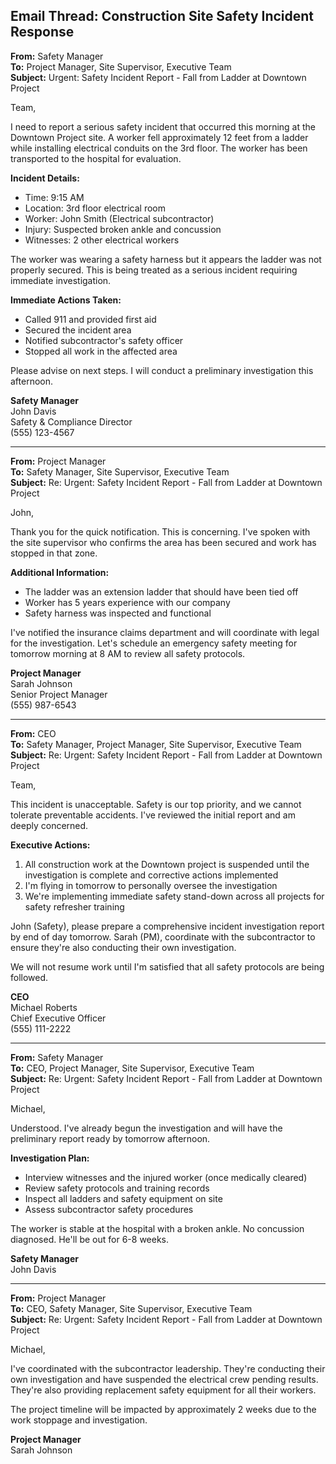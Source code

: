 ## Email Thread: Construction Site Safety Incident Response

**From:** Safety Manager  
**To:** Project Manager, Site Supervisor, Executive Team  
**Subject:** Urgent: Safety Incident Report - Fall from Ladder at Downtown Project  

Team,

I need to report a serious safety incident that occurred this morning at the Downtown Project site. A worker fell approximately 12 feet from a ladder while installing electrical conduits on the 3rd floor. The worker has been transported to the hospital for evaluation.

**Incident Details:**
- Time: 9:15 AM
- Location: 3rd floor electrical room
- Worker: John Smith (Electrical subcontractor)
- Injury: Suspected broken ankle and concussion
- Witnesses: 2 other electrical workers

The worker was wearing a safety harness but it appears the ladder was not properly secured. This is being treated as a serious incident requiring immediate investigation.

**Immediate Actions Taken:**
- Called 911 and provided first aid
- Secured the incident area
- Notified subcontractor's safety officer
- Stopped all work in the affected area

Please advise on next steps. I will conduct a preliminary investigation this afternoon.

**Safety Manager**  
John Davis  
Safety & Compliance Director  
(555) 123-4567

---

**From:** Project Manager  
**To:** Safety Manager, Site Supervisor, Executive Team  
**Subject:** Re: Urgent: Safety Incident Report - Fall from Ladder at Downtown Project  

John,

Thank you for the quick notification. This is concerning. I've spoken with the site supervisor who confirms the area has been secured and work has stopped in that zone.

**Additional Information:**
- The ladder was an extension ladder that should have been tied off
- Worker has 5 years experience with our company
- Safety harness was inspected and functional

I've notified the insurance claims department and will coordinate with legal for the investigation. Let's schedule an emergency safety meeting for tomorrow morning at 8 AM to review all safety protocols.

**Project Manager**  
Sarah Johnson  
Senior Project Manager  
(555) 987-6543

---

**From:** CEO  
**To:** Safety Manager, Project Manager, Site Supervisor, Executive Team  
**Subject:** Re: Urgent: Safety Incident Report - Fall from Ladder at Downtown Project  

Team,

This incident is unacceptable. Safety is our top priority, and we cannot tolerate preventable accidents. I've reviewed the initial report and am deeply concerned.

**Executive Actions:**
1. All construction work at the Downtown project is suspended until the investigation is complete and corrective actions implemented
2. I'm flying in tomorrow to personally oversee the investigation
3. We're implementing immediate safety stand-down across all projects for safety refresher training

John (Safety), please prepare a comprehensive incident investigation report by end of day tomorrow. Sarah (PM), coordinate with the subcontractor to ensure they're also conducting their own investigation.

We will not resume work until I'm satisfied that all safety protocols are being followed.

**CEO**  
Michael Roberts  
Chief Executive Officer  
(555) 111-2222

---

**From:** Safety Manager  
**To:** CEO, Project Manager, Site Supervisor, Executive Team  
**Subject:** Re: Urgent: Safety Incident Report - Fall from Ladder at Downtown Project  

Michael,

Understood. I've already begun the investigation and will have the preliminary report ready by tomorrow afternoon.

**Investigation Plan:**
- Interview witnesses and the injured worker (once medically cleared)
- Review safety protocols and training records
- Inspect all ladders and safety equipment on site
- Assess subcontractor safety procedures

The worker is stable at the hospital with a broken ankle. No concussion diagnosed. He'll be out for 6-8 weeks.

**Safety Manager**  
John Davis

---

**From:** Project Manager  
**To:** CEO, Safety Manager, Site Supervisor, Executive Team  
**Subject:** Re: Urgent: Safety Incident Report - Fall from Ladder at Downtown Project  

Michael,

I've coordinated with the subcontractor leadership. They're conducting their own investigation and have suspended the electrical crew pending results. They're also providing replacement safety equipment for all their workers.

The project timeline will be impacted by approximately 2 weeks due to the work stoppage and investigation.

**Project Manager**  
Sarah Johnson